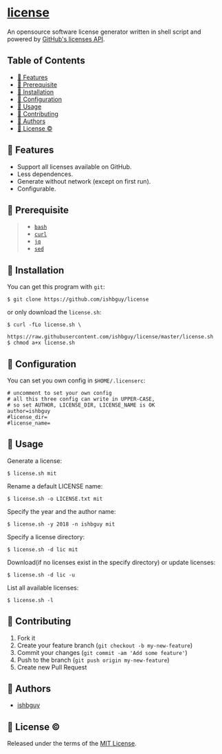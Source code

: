 # [license](https://github.com/ishbguy/license)

An opensource software license generator written in shell script and powered by [GitHub's licenses API](https://developer.github.com/v3/licenses/).

## Table of Contents

+ [:art: Features](#art-features)
+ [:straight_ruler: Prerequisite](#straight_ruler-prerequisite)
+ [:rocket: Installation](#rocket-installation)
+ [:memo: Configuration](#memo-configuration)
+ [:notebook: Usage](#notebook-usage)
+ [:hibiscus: Contributing](#hibiscus-contributing)
+ [:boy: Authors](#boy-authors)
+ [:scroll: License :copyright:](scroll-license-copyright)

## :art: Features

+ Support all licenses available on GitHub.
+ Less dependences.
+ Generate without network (except on first run).
+ Configurable.

## :straight_ruler: Prerequisite

> + [`bash`](https://www.gnu.org/software/bash/bash.html)
> + [`curl`](https://curl.haxx.se/)
> + [`jq`](https://stedolan.github.io/jq/)
> + [`sed`](https://www.gnu.org/software/sed/)

## :rocket: Installation

You can get this program with `git`:

```
$ git clone https://github.com/ishbguy/license
```

or only download the `license.sh`:

```
$ curl -fLo license.sh \
         https://raw.githubusercontent.com/ishbguy/license/master/license.sh
$ chmod a+x license.sh
```

## :memo: Configuration

You can set you own config in `$HOME/.licenserc`:

```
# uncomment to set your own config
# all this three config can write in UPPER-CASE,
# so set AUTHOR, LICENSE_DIR, LICENSE_NAME is OK
author=ishbguy
#license_dir=
#license_name=
```

## :notebook: Usage

Generate a license:

```
$ license.sh mit
```

Rename a default LICENSE name:

```
$ license.sh -o LICENSE.txt mit
```

Specify the year and the author name:

```
$ license.sh -y 2018 -n ishbguy mit
```

Specify a license directory:

```
$ license.sh -d lic mit
```

Download(if no licenses exist in the specify directory) or update licenses:

```
$ license.sh -d lic -u
```

List all available licenses:

```
$ license.sh -l
```

## :hibiscus: Contributing

1. Fork it
2. Create your feature branch (`git checkout -b my-new-feature`)
3. Commit your changes (`git commit -am 'Add some feature'`)
4. Push to the branch (`git push origin my-new-feature`)
5. Create new Pull Request

## :boy: Authors

+ [ishbguy](https://github.com/ishbguy)

## :scroll: License :copyright:

Released under the terms of the [MIT License](https://opensource.org/licenses/MIT).
